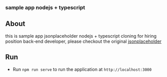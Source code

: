 ### sample app nodejs + typescript

## About
this is sample app jsonplaceholder nodejs + typescript cloning for hiring position back-end developer, please checkout the original [jsonplaceholder](https://jsonplaceholder.typicode.com/)

## Run
- Run `npm run serve` to run the application at `http://localhost:3000`
